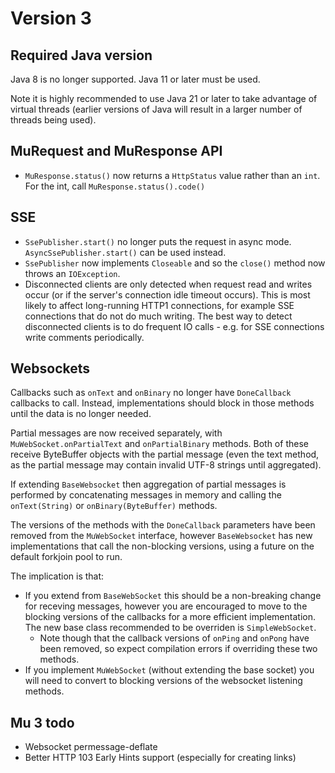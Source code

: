 Version 3
=========

Required Java version
---------------------

Java 8 is no longer supported. Java 11 or later must be used.

Note it is highly recommended to use Java 21 or later to take advantage of virtual threads (earlier versions of Java
will result in a larger number of threads being used).

MuRequest and MuResponse API
----------------------------

* `MuResponse.status()` now returns a `HttpStatus` value rather than an `int`. For the int, call
  `MuResponse.status().code()`

SSE
---

* `SsePublisher.start()` no longer puts the request in async mode. `AsyncSsePublisher.start()` can be used instead.
* `SsePublisher` now implements `Closeable` and so the `close()` method now throws an `IOException`.
* Disconnected clients are only detected when request read and writes occur (or if the server's connection idle timeout occurs). 
This is most likely to affect long-running HTTP1 connections, for example SSE connections that do not do much writing.
The best way to detect disconnected clients is to do frequent IO calls - e.g. for SSE connections write comments periodically.

Websockets
----------

Callbacks such as `onText` and `onBinary` no longer have `DoneCallback` callbacks to call. Instead, implementations should
block in those methods until the data is no longer needed.

Partial messages are now received separately, with `MuWebSocket.onPartialText` and `onPartialBinary` methods. Both of
these receive ByteBuffer objects with the partial message (even the text method, as the partial message may contain
invalid UTF-8 strings until aggregated).

If extending `BaseWebsocket` then aggregation of partial messages is performed by concatenating messages in memory
and calling the `onText(String)` or `onBinary(ByteBuffer)` methods.

The versions of the methods with the `DoneCallback` parameters have been removed from the `MuWebSocket` interface, however
`BaseWebsocket` has new implementations that call the non-blocking versions, using a future on the default forkjoin pool
to run.

The implication is that:

* If you extend from `BaseWebSocket` this should be a non-breaking change for receving messages, however you are encouraged to move to the
  blocking versions of the callbacks for a more efficient implementation. The new base class recommended to be overriden is `SimpleWebSocket`.
    * Note though that the callback versions of `onPing` and `onPong` have been removed, so expect compilation errors if
      overriding these two methods.
* If you implement `MuWebSocket` (without extending the base socket) you will need to convert to blocking versions
  of the websocket listening methods.


Mu 3 todo
---------

* Websocket permessage-deflate
* Better HTTP 103 Early Hints support (especially for creating links)

